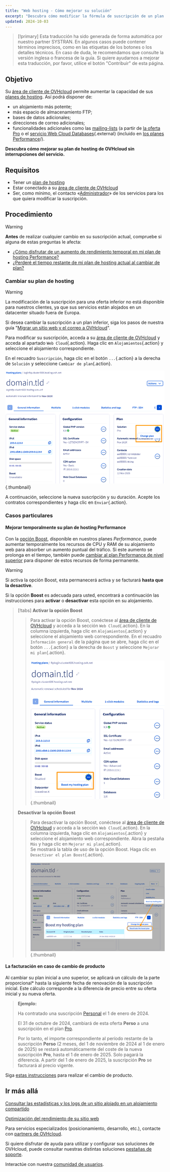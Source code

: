 ```yaml
---
title: "Web hosting - Cómo mejorar su solución"
excerpt: "Descubra cómo modificar la fórmula de suscripción de un plan de hosting de OVHcloud"
updated: 2024-10-03
---
```


> [!primary]
> Esta traducción ha sido generada de forma automática por nuestro partner SYSTRAN. En algunos casos puede contener términos imprecisos, como en las etiquetas de los botones o los detalles técnicos. En caso de duda, le recomendamos que consulte la versión inglesa o francesa de la guía. Si quiere ayudarnos a mejorar esta traducción, por favor, utilice el botón "Contribuir" de esta página.
>

## Objetivo

Su [área de cliente de OVHcloud](/links/manager) permite aumentar la capacidad de sus [planes de hosting](/links/web/hosting). Así podrá disponer de:

- un alojamiento más potente;
- más espacio de almacenamiento FTP;
- bases de datos adicionales; 
- direcciones de correo adicionales;
- funcionalidades adicionales como las [mailing-lists](/pages/web_cloud/email_and_collaborative_solutions/mx_plan/feature_mailing_list) (a partir de [la oferta Pro](/links/web/hosting-professional-offer) o el [servicio Web Cloud Databases](/links/web/databases){.external} (incluido en [los planes Performance](https://www.ovhcloud.com/es/web-hosting/performance-offer)/).

**Descubra cómo mejorar su plan de hosting de OVHcloud sin interrupciones del servicio.**

## Requisitos

- Tener un [plan de hosting](/links/web/hosting)
- Estar conectado a su [área de cliente de OVHcloud](/links/manager)
- Ser, como mínimo, el contacto «[Administrador](/pages/account_and_service_management/account_information/managing_contacts)» de los servicios para los que quiera modificar la suscripción.

## Procedimiento

> [!warning]
>
> **Antes** de realizar cualquier cambio en su suscripción actual, compruebe si alguna de estas preguntas le afecta:
>
> - [¿Cómo disfrutar de un aumento de rendimiento temporal en mi plan de hosting Performance?](#boost)
> - [¿Perderé el tiempo restante de mi plan de hosting actual al cambiar de plan?](#billing)
>

### Cambiar su plan de hosting <a name="modify"></a>

> [!warning]
> La modificación de la suscripción para una oferta inferior no está disponible para nuestros clientes, ya que sus servicios están alojados en un datacenter situado fuera de Europa.
>
> Si desea cambiar la suscripción a un plan inferior, siga los pasos de nuestra guía "[Migrar un sitio web y el correo a OVHcloud](/pages/web_cloud/web_hosting/hosting_migrating_to_ovh)".
>

Para modificar su suscripción, acceda a su [área de cliente de OVHcloud](/links/manager) y acceda al apartado `Web Cloud`{.action}. Haga clic en `Alojamientos`{.action} y seleccione el alojamiento correspondiente.

En el recuadro `Suscripción`, haga clic en el botón `...`{.action} a la derecha de `Solución` y seleccione `Cambiar de plan`{.action}.

![change_plan](/pages/assets/screens/control_panel/product-selection/web-cloud/web-hosting/general-information/pro-change-plan.png){.thumbnail}

A continuación, seleccione la nueva suscripción y su duración. Acepte los contratos correspondientes y haga clic en `Enviar`{.action}.

### Casos particulares

#### Mejorar temporalmente su plan de hosting Performance <a name="boost"></a>

Con la [opción Boost](/links/web/hosting-options-boost), disponible en nuestros planes *Performance*, puede aumentar temporalmente los recursos de CPU y RAM de su alojamiento web para absorber un aumento puntual del tráfico. Si este aumento se prolonga en el tiempo, también puede [cambiar al plan Performance de nivel superior](#modify) para disponer de estos recursos de forma permanente.

> [!warning]
>
> Si activa la opción Boost, esta permanecerá activa y se facturará **hasta que la desactive**.

Si la opción **Boost** es adecuada para usted, encontrará a continuación las instrucciones para **activar** o **desactivar** esta opción en su alojamiento.

> [!tabs]
> **Activar la opción Boost**
>>>
>> Para activar la opción Boost, conéctese al [área de cliente de OVHcloud](/links/manager) y acceda a la sección `Web Cloud`{.action}. En la columna izquierda, haga clic en `Alojamientos`{.action} y seleccione el alojamiento web correspondiente. En el recuadro `Información general` de la página que se abre, haga clic en el botón `...`{.action} a la derecha de `Boost` y seleccione `Mejorar mi plan`{.action}.<br><br>
>>![boost](/pages/assets/screens/control_panel/product-selection/web-cloud/web-hosting/general-information/boost-my-hosting-plan.png){.thumbnail}<br>
>>>
> **Desactivar la opción Boost**
>>>
>> Para desactivar la opción Boost, conéctese al [área de cliente de OVHcloud](/links/manager) y acceda a la sección `Web Cloud`{.action}. En la columna izquierda, haga clic en `Alojamientos`{.action} y seleccione el alojamiento web correspondiente. Abra la pestaña `Más` y haga clic en `Mejorar mi plan`{.action}.<br>
>> Se mostrará la tabla de uso de la opción Boost. Haga clic en `Desactivar el plan Boost`{.action}.<br><br>
>>![boost](/pages/assets/screens/control_panel/product-selection/web-cloud/web-hosting/boost-my-hosting-plan/deactivate-the-boost-plan.png){.thumbnail}<br>

#### La facturación en caso de cambio de producto <a name="billing"></a>

Al cambiar su plan inicial a uno superior, se aplicará un cálculo de la parte proporcional* hasta la siguiente fecha de renovación de la suscripción inicial.
Este cálculo corresponde a la diferencia de precio entre su oferta inicial y su nueva oferta.

> **Ejemplo:**<br>
>
> Ha contratado una suscripción [Personal](/links/web/hosting-personal-offer) el 1 de enero de 2024.
>
> El 31 de octubre de 2024, cambiará de esta oferta **Perso** a una suscripción en el plan [Pro](/links/web/hosting-professional-offer).<br>
>
> Por lo tanto, el importe correspondiente al período restante de la suscripción **Perso** (2 meses, del 1 de noviembre de 2024 al 1 de enero de 2025) se restará automáticamente del coste de la nueva suscripción **Pro**, hasta el 1 de enero de 2025. Solo pagará la diferencia.
> A partir del 1 de enero de 2025, la suscripción **Pro** se facturará al precio vigente.

Siga [estas instrucciones](#modify) para realizar el cambio de producto.

## Ir más allá <a name="go-further"></a>

[Consultar las estadísticas y los logs de un sitio alojado en un alojamiento compartido](/pages/web_cloud/web_hosting/logs_and_statistics)

[Optimización del rendimiento de su sitio web](/pages/web_cloud/web_hosting/optimise_your_website_performance)

Para servicios especializados (posicionamiento, desarrollo, etc.), contacte con [partners de OVHcloud](/links/partner).

Si quiere disfrutar de ayuda para utilizar y configurar sus soluciones de OVHcloud, puede consultar nuestras distintas soluciones [pestañas de soporte](/links/support).

Interactúe con nuestra [comunidad de usuarios](/links/community).